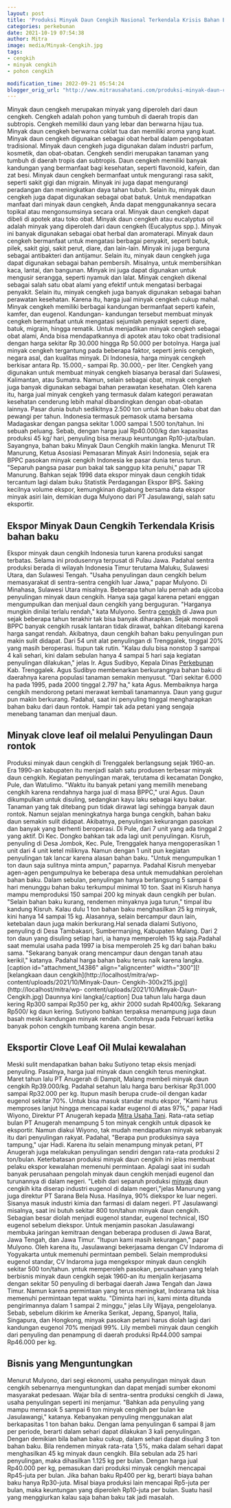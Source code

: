 ```yaml
---
layout: post
title: 'Produksi Minyak Daun Cengkih Nasional Terkendala Krisis Bahan Baku'
categories: perkebunan
date: 2021-10-19 07:54:38
author: Mitra
image: media/Minyak-Cengkih.jpg
tags:
- cengkih
- minyak cengkih
- pohon cengkih

modification_time: 2022-09-21 05:54:24
blogger_orig_url: "http://www.mitrausahatani.com/produksi-minyak-daun-cengkih.html"
---
```


Minyak daun cengkeh merupakan minyak yang diperoleh dari daun cengkeh. Cengkeh
adalah pohon yang tumbuh di daerah tropis dan subtropis. Cengkeh memiliki daun
yang lebar dan berwarna hijau tua. Minyak daun cengkeh berwarna coklat tua dan
memiliki aroma yang kuat. Minyak daun cengkeh digunakan sebagai obat herbal
dalam pengobatan tradisional. Minyak daun cengkeh juga digunakan dalam
industri parfum, kosmetik, dan obat-obatan. Cengkeh sendiri merupakan tanaman
yang tumbuh di daerah tropis dan subtropis. Daun cengkeh memiliki banyak
kandungan yang bermanfaat bagi kesehatan, seperti flavonoid, kafein, dan zat
besi. Minyak daun cengkeh bermanfaat untuk mengurangi rasa sakit, seperti
sakit gigi dan migrain. Minyak ini juga dapat mengurangi peradangan dan
meningkatkan daya tahan tubuh. Selain itu, minyak daun cengkeh juga dapat
digunakan sebagai obat batuk. Untuk mendapatkan manfaat dari minyak daun
cengkeh, Anda dapat menggunakannya secara topikal atau mengonsumsinya secara
oral. Minyak daun cengkeh dapat dibeli di apotek atau toko obat. Minyak daun
cengkeh atau eucalyptus oil adalah minyak yang diperoleh dari daun cengkeh
(Eucalyptus spp.). Minyak ini banyak digunakan sebagai obat herbal dan
aromaterapi. Minyak daun cengkeh bermanfaat untuk mengatasi berbagai penyakit,
seperti batuk, pilek, sakit gigi, sakit perut, diare, dan lain-lain. Minyak
ini juga berguna sebagai antibakteri dan antijamur. Selain itu, minyak daun
cengkeh juga dapat digunakan sebagai bahan pembersih. Misalnya, untuk
membersihkan kaca, lantai, dan bangunan. Minyak ini juga dapat digunakan untuk
mengusir serangga, seperti nyamuk dan lalat. Minyak cengkeh dikenal sebagai
salah satu obat alami yang efektif untuk mengatasi berbagai penyakit. Selain
itu, minyak cengkeh juga banyak digunakan sebagai bahan perawatan kesehatan.
Karena itu, harga jual minyak cengkeh cukup mahal. Minyak cengkeh memiliki
berbagai kandungan bermanfaat seperti kafein, kamfer, dan eugenol. Kandungan-
kandungan tersebut membuat minyak cengkeh bermanfaat untuk mengatasi sejumlah
penyakit seperti diare, batuk, migrain, hingga rematik. Untuk menjadikan
minyak cengkeh sebagai obat alami, Anda bisa mendapatkannya di apotek atau
toko obat tradisional dengan harga sekitar Rp 30.000 hingga Rp 50.000 per
botolnya. Harga jual minyak cengkeh tergantung pada beberapa faktor, seperti
jenis cengkeh, negara asal, dan kualitas minyak. Di Indonesia, harga minyak
cengkeh berkisar antara Rp. 15.000,- sampai Rp. 30.000,- per liter. Cengkeh
yang digunakan untuk membuat minyak cengkeh biasanya berasal dari Sulawesi,
Kalimantan, atau Sumatra. Namun, selain sebagai obat, minyak cengkeh juga
banyak digunakan sebagai bahan perawatan kesehatan. Oleh karena itu, harga
jual minyak cengkeh yang termasuk dalam kategori perawatan kesehatan cenderung
lebih mahal dibandingkan dengan obat-obatan lainnya. Pasar dunia butuh
sedikitnya 2.500 ton untuk bahan baku obat dan pewangi per tahun. Indonesia
termasuk pemasok utama bersama Madagaskar dengan pangsa sekitar 1.000 sampai
1.500 ton/tahun. Ini sebuah peluang. Sebab, dengan harga jual Rp40.000/kg dan
kapasitas produksi 45 kg/ hari, penyuling bisa meraup keuntungan
Rp10-juta/bulan. Sayangnya, bahan baku Minyak Daun Cengkih makin langka.
Menurut TR Manurung, Ketua Asosiasi Pemasaran Minyak Asiri Indonesia, sejak
era BPPC pasokan minyak cengkih Indonesia ke pasar dunia terus turun. "Separuh
pangsa pasar pun bakal tak sanggup kita penuhi," papar TR Manurung. Bahkan
sejak 1996 data ekspor minyak daun cengkih tidak tercantum lagi dalam buku
Statistik Perdagangan Ekspor BPS. Saking kecilnya volume ekspor, kemungkinan
digabung bersama data ekspor minyak asiri lain, demikian duga Mulyono dari PT
Jasulawangi, salah satu eksportir.

## Ekspor Minyak Daun Cengkih Terkendala Krisis bahan baku

Ekspor minyak daun cengkih Indonesia turun karena produksi sangat terbatas.
Selama ini produsennya terpusat di Pulau Jawa. Padahal sentra produksi berada
di wilayah Indonesia Timur terutama Maluku, Sulawesi Utara, dan Sulawesi
Tengah. "Usaha penyulingan daun cengkih belum memasyarakat di sentra-sentra
cengkih luar Jawa," papar Mulyono. Di Minahasa, Sulawesi Utara misalnya.
Beberapa tahun lalu pernah ada ujicoba penyulingan minyak daun cengkih. Hanya
saja gagal karena petani enggan mengumpulkan dan menjual daun cengkih yang
berguguran. "Harganya mungkin dinilai terlalu rendah," kata Mulyono. Sentra
[cengkih](https://www.mitrausahatani.com/topik/cengkih) di Jawa pun sejak beberapa
tahun terakhir tak bisa banyak diharapkan. Sejak monopoli BPPC banyak cengkih
rusak lantaran tidak dirawat, bahkan ditebangi karena harga sangat rendah.
Akibatnya, daun cengkih bahan baku penyulingan pun makin sulit didapat. Dari
54 unit alat penyulingan di Trenggalek, tinggal 20% yang masih beroperasi.
Itupun tak rutin. "Kalau dulu bisa nonstop 3 sampai 4 kali sehari, kini dalam
sebulan hanya 4 sampai 5 hari saja kegiatan penyulingan dilakukan," jelas Ir.
Agus Sudibyo, Kepala Dinas [Perkebunan](https://www.mitrausahatani.com/perkebunan
"Perkebunan") Kab. Trenggalek. Agus Sudibyo membenarkan berkurangnya bahan
baku di daerahnya karena populasi tanaman semakin menyusut. "Dari sekitar
6.000 ha pada 1995, pada 2000 tinggal 2.797 ha," kata Agus. Membaiknya harga
cengkih mendorong petani merawat kembali tanamannya. Daun yang gugur pun makin
berkurang. Padahal, saat ini penyuling tinggal mengharapkan bahan baku dari
daun rontok. Hampir tak ada petani yang sengaja menebang tanaman dan menjual
daun.

## Minyak clove leaf oil melalui Penyulingan Daun rontok

Produksi minyak daun cengkih di Trenggalek berlangsung sejak 1960-an. Era
1990-an kabupaten itu menjadi salah satu produsen terbesar minyak daun
cengkih. Kegiatan penyulingan marak, terutama di kecamatan Dongko, Pule, dan
Watulimo. "Waktu itu banyak petani yang memilih menebang cengkih karena
rendahnya harga jual di masa BPPC," urai Agus. Daun dikumpulkan untuk
disuling, sedangkan kayu laku sebagai kayu bakar. Tanaman yang tak ditebang
pun tidak dirawat lagi sehingga banyak daun rontok. Namun sejalan meningkatnya
harga bunga cengkih, bahan baku daun semakin sulit didapat. Akibatnya,
penyulingan kekurangan pasokan dan banyak yang berhenti beroperasi. Di Pule,
dari 7 unit yang ada tinggal 2 yang aktif. Di Kec. Dongko bahkan tak ada lagi
unit penyulingan. Kisruh, penyuling di Desa Jombok, Kec. Pule, Trenggalek
hanya mengoperasikan 1 unit dari 4 unit ketel miliknya. Namun dengan 1 unit
pun kegiatan penyulingan tak lancar karena alasan bahan baku. "Untuk
mengumpulkan 1 ton daun saja sulitnya minta ampun," paparnya. Padahal Kisruh
menyebar agen-agen pengumpulnya ke beberapa desa untuk memudahkan perolehan
bahan baku. Dalam sebulan, penyulingan hanya berlangsung 5 sampai 6 hari
menunggu bahan baku terkumpul minimal 10 ton. Saat ini Kisruh hanya mampu
memproduksi 150 sampai 200 kg minyak daun cengkih per bulan. "Selain bahan
baku kurang, rendemen minyaknya juga turun," timpal ibu kandung Kisruh. Kalau
dulu 1 ton bahan baku menghasilkan 25 kg minyak, kini hanya 14 sampai 15 kg.
Alasannya, selain bercampur daun lain, ketebalan daun juga makin berkurang.Hal
senada dialami Sutiyono, penyuling di Desa Tambakasri, Sumbermanjing,
Kabupaten Malang. Dari 2 ton daun yang disuling setiap hari, ia hanya
memperoleh 15 kg saja.Padahal saat memulai usaha pada 1997 ia bisa memperoleh
25 kg dari bahan baku sama. "Sekarang banyak orang mencampur daun dengan tanah
atau kerikil," katanya. Padahal harga bahan baku terus naik karena langka.
[caption id="attachment_14386" align="aligncenter" width="300"][![kelangkaan
daun cengkih](http://localhost/mitra/wp-content/uploads/2021/10/Minyak-Daun-
Cengkih-300x215.jpg)](http://localhost/mitra/wp-
content/uploads/2021/10/Minyak-Daun-Cengkih.jpg) Daunnya kini langka[/caption]
Dua tahun lalu harga daun kering Rp300 sampai Rp350 per kg, akhir 2000 sudah
Rp400/kg. Sekarang Rp500/ kg daun kering. Sutiyono bahkan terpaksa menampung
juga daun basah meski kandungan minyak rendah. Contohnya pada Februari ketika
banyak pohon cengkih tumbang karena angin besar.

## Eksportir Clove Leaf Oil Mulai kewalahan

Meski sulit mendapatkan bahan baku Sutiyono tetap eksis menjadi penyuling.
Pasalnya, harga jual minyak daun cengkih terus meningkat. Maret tahun lalu PT
Anugerah di Dampit, Malang membeli minyak daun cengkih Rp39.000/kg. Padahal
setahun lalu harga baru berkisar Rp31.000 sampai Rp32.000 per kg. Itupun masih
berupa crude-oil dengan kadar eugenol sekitar 70%. Untuk bisa masuk standar
mutu ekspor, "Kami harus memproses lanjut hingga mencapai kadar eugenol di
atas 97%," papar Hadi Wiyono, Direktur PT Anugerah kepada [Mitra Usaha
Tani](https://www.mitrausahatani.com). Rata-rata setiap bulan PT Anugerah menampung 5
ton minyak cengkih untuk dipasok ke eksportir. Namun diakui Wiyono, tak mudah
mendapatkan minyak sebanyak itu dari penyulingan rakyat. Padahal, "Berapa pun
produksinya saya tampung," ujar Hadi. Karena itu selain menampung minyak
petani, PT Anugerah juga melakukan penyulingan sendiri dengan rata-rata
produksi 2 ton/bulan. Keterbatasan produksi minyak daun cengkih ini jelas
membuat pelaku ekspor kewalahan memenuhi permintaan. Apalagi saat ini sudah
banyak perusahaan pengolah minyak daun cengkih menjadi eugenol dan turunannya
di dalam negeri. "Lebih dari separuh produksi
[minyak](https://www.ncbi.nlm.nih.gov/books/NBK551727/) daun cengkih kita
diserap industri eugenol di dalam negeri,"jelas Manurung yang juga direktur PT
Sarana Bela Nusa. Hasilnya, 90% diekspor ke luar negeri. Sisanya masuk
industri kimia dan farmasi di dalam negeri. PT Jasulawangi misalnya, saat ini
butuh sekitar 800 ton/tahun minyak daun cengkih. Sebagian besar diolah menjadi
eugenol standar, eugenol technical, ISO eugenol sebelum diekspor. Untuk
menjamin pasokan Jasulawangi membuka jaringan kemitraan dengan beberapa
produsen di Jawa Barat, Jawa Tengah, dan Jawa Timur. "Itupun kami masih
kekurangan," papar Mulyono. Oleh karena itu, Jasulawangi bekerjasama dengan CV
Indaroma di Yogyakarta untuk memenuhi permintaan pembeli. Selain memproduksi
eugenol standar, CV Indaroma juga mengekspor minyak daun cengkih sekitar 500
ton/tahun. yntuk memperoleh pasokan, perusahaan yang telah berbisnis minyak
daun cengkih sejak 1960-an itu menjalin kerjasama dengan sekitar 50 penyuling
di berbagai daerah Jawa Tengah dan Jawa Timur. Namun karena permintaan yang
terus meningkat, Indorama tak bisa memenuhi permintaan tepat waktu. "Diminta
hari ini, kami minta ditunda pengirimannya dalam 1 sampai 2 minggu," jelas
Lily Wijaya, pengelolanya. Sebab, sebelum dikirim ke Amerika Serikat, Jepang,
Spanyol, Italia, Singapura, dan Hongkong, minyak pasokan petani harus diolah
lagi dari kandungan eugenol 70% menjadi 99%. Lily membeli minyak daun cengkih
dari penyuling dan penampung di daerah produksi Rp44.000 sampai Rp46.000 per
kg.

## Bisnis yang Menguntungkan

Menurut Mulyono, dari segi ekonomi, usaha penyulingan minyak daun cengkih
sebenarnya menguntungkan dan dapat menjadi sumber ekonomi masyarakat pedesaan.
Wajar bila di sentra-sentra produksi cengkih di Jawa, usaha penyulingan
seperti ini menjamur. "Bahkan ada penyuling yang mampu memasok 5 sampai 6 ton
minyak cengkih per bulan ke Jasulawangi," katanya. Kebanyakan penyuling
menggunakan alat berkapasitas 1 ton bahan baku. Dengan lama penyulingan 6
sampai 8 jam per periode, berarti dalam sehari dapat dilakukan 3 kali
penyulingan. Dengan demikian bila bahan baku cukup, dalam sehari dapat
disuling 3 ton bahan baku. Bila rendemen minyak rata-rata 1,5%, maka dalam
sehari dapat menghasilkan 45 kg minyak daun cengkih. Bila sebulan ada 25 hari
penyulingan, maka dihasilkan 1.125 kg per bulan. Dengan harga jual Rp40.000
per kg, pemasukan dari produksi minyak cengkih mencapai Rp45-juta per bulan.
Jika bahan baku Rp400 per kg, berarti biaya bahan baku hanya Rp30-juta. Misal
biaya produksi lain mencapai Rp5-juta per bulan, maka keuntungan yang
diperoleh Rp10-juta per bulan. Suatu hasil yang menggiurkan kalau saja bahan
baku tak jadi masalah.


